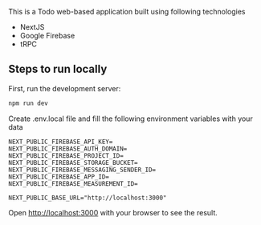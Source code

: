 This is a Todo web-based application built using following technologies
- NextJS
- Google Firebase
- tRPC


## Steps to run locally

First, run the development server:

```bash
npm run dev
```

Create .env.local file and fill the following environment variables with your data

```
NEXT_PUBLIC_FIREBASE_API_KEY=
NEXT_PUBLIC_FIREBASE_AUTH_DOMAIN=
NEXT_PUBLIC_FIREBASE_PROJECT_ID=
NEXT_PUBLIC_FIREBASE_STORAGE_BUCKET=
NEXT_PUBLIC_FIREBASE_MESSAGING_SENDER_ID=
NEXT_PUBLIC_FIREBASE_APP_ID=
NEXT_PUBLIC_FIREBASE_MEASUREMENT_ID=

NEXT_PUBLIC_BASE_URL="http://localhost:3000"

```

Open [http://localhost:3000](http://localhost:3000) with your browser to see the result.

